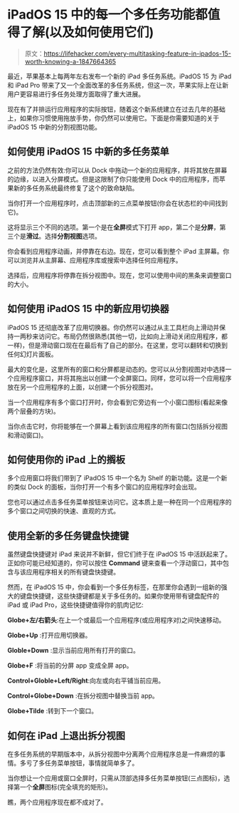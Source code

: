 # iPadOS 15 中的每一个多任务功能都值得了解(以及如何使用它们)

> 原文：<https://lifehacker.com/every-multitasking-feature-in-ipados-15-worth-knowing-a-1847664365>

最近，苹果基本上每两年左右发布一个新的 iPad 多任务系统。iPadOS 15 为 iPad 和 iPad Pro 带来了又一个全面改革的多任务系统，但这一次，苹果实际上在让新用户更容易进行多任务处理方面取得了重大进展。



现在有了并排运行应用程序的实际按钮，随着这个新系统建立在过去几年的基础上，如果你习惯使用拖放手势，你仍然可以使用它。下面是你需要知道的关于 iPadOS 15 中新的分割视图功能。

## 如何使用 iPadOS 15 中新的多任务菜单

之前的方法仍然有效:你可以从 Dock 中拖动一个新的应用程序，并将其放在屏幕的边缘，以进入分屏模式。但是这限制了你只能使用 Dock 中的应用程序，而苹果新的多任务系统最终修复了这个的致命缺陷。

当你打开一个应用程序时，点击顶部新的三点菜单按钮(你会在状态栏的中间找到它)。

这将显示三个不同的选项。第一个是在**全屏**模式下打开 app，第二个是**分屏**，第三个是**滑过**。选择**分割视图**选项。

你会看到应用程序动画，并停靠在右边。现在，您可以看到整个 iPad 主屏幕。你可以浏览并从主屏幕、应用程序库或搜索中选择任何应用程序。

选择后，应用程序将停靠在拆分视图中。现在，您可以使用中间的黑条来调整窗口的大小。

## 如何使用 iPadOS 15 中的新应用切换器

iPadOS 15 还彻底改革了应用切换器。你仍然可以通过从主工具栏向上滑动并保持一两秒来访问它。布局仍然很熟悉(其他一切，比如向上滑动关闭应用程序，都一样)，但是滑动窗口现在在最后有了自己的部分。在这里，您可以翻转和切换到任何幻灯片面板。

最大的变化是，这里所有的窗口和分屏都是动态的。您可以从分割视图对中选择一个应用程序窗口，并将其拖出以创建一个全屏窗口。同样，您可以将一个应用程序放在另一个应用程序的上面，以创建一个拆分视图对。

当一个应用程序有多个窗口打开时，你会看到它旁边有一个小窗口图标(看起来像两个层叠的方块)。

当你点击它时，你将能够在一个屏幕上看到该应用程序的所有窗口(包括拆分视图和滑动窗口)。

## 如何使用你的 iPad 上的搁板

多个应用窗口将我们带到了 iPadOS 15 中一个名为 Shelf 的新功能。这是一个新的类似 Dock 的面板，当你打开一个有多个窗口的应用程序时会出现。

您也可以通过点击多任务菜单按钮来访问它。这本质上是一种在同一个应用程序的多个窗口之间切换的快速、直观的方式。

## 使用全新的多任务键盘快捷键

虽然键盘快捷键对 iPad 来说并不新鲜，但它们终于在 iPadOS 15 中活跃起来了。正如你可能已经知道的，你可以按住 **Command** 键来查看一个浮动窗口，其中包含与该应用程序相关的所有键盘快捷键。

然而，在 iPadOS 15 中，你会看到一个多任务标签，在那里你会遇到一组新的强大的键盘快捷键，这些快捷键都是关于多任务的。如果你使用带有键盘配件的 iPad 或 iPad Pro，这些快捷键值得你的肌肉记忆:

**Globe+左/右箭头**:在上一个或最后一个应用程序(或应用程序对)之间快速移动。

**Globe+Up** :打开应用切换器。

**Globle+Down** :显示当前应用所有打开的窗口。

**Globe+F** :将当前的分屏 app 变成全屏 app。

**Control+Globle+Left/Right**:向左或向右平铺当前应用。

**Control+Globe+Down** :在拆分视图中替换当前 app。

**Globe+Tilde** :转到下一个窗口。

## 如何在 iPad 上退出拆分视图

在多任务系统的早期版本中，从拆分视图中分离两个应用程序总是一件麻烦的事情。多亏了多任务菜单按钮，事情就简单多了。

当你想让一个应用或窗口全屏时，只需从顶部选择多任务菜单按钮(三点图标)，选择第一个**全屏**图标(完全填充的矩形)。

瞧，两个应用程序现在都不成对了。